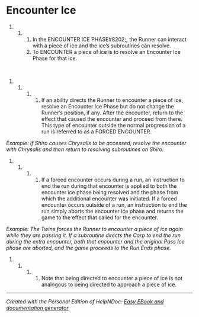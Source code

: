 # Encounter Ice

1. &nbsp;
   1. &nbsp;
      1. In the ENCOUNTER ICE PHASE#8202;**,** the Runner can interact with a piece of ice and the ice’s subroutines can resolve.
      1. To ENCOUNTER a piece of ice is to resolve an Encounter Ice Phase for that ice.

&nbsp;

1. &nbsp;
   1. &nbsp;
      1. &nbsp;
         1. If an ability directs the Runner to encounter a piece of ice, resolve an Encounter Ice Phase but do not change the Runner’s position, if any. After the encounter, return to the effect that caused the encounter and proceed from there. This type of encounter outside the normal progression of a run is referred to as a FORCED ENCOUNTER.

*Example: If Shiro causes Chrysalis to be accessed, resolve the encounter with Chrysalis and then return to resolving subroutines on Shiro.*

1. &nbsp;
   1. &nbsp;
      1. &nbsp;
         1. If a forced encounter occurs during a run, an instruction to end the run during that encounter is applied to both the encounter ice phase being resolved and the phase from which the additional encounter was initiated. If a forced encounter occurs outside of a run, an instruction to end the run simply aborts the encounter ice phase and returns the game to the effect that called for the encounter.

*Example: The Twins forces the Runner to encounter a piece of ice again while they are passing it. If a subroutine directs the Corp to end the run during the extra encounter, both that encounter and the original Pass Ice phase are aborted, and the game proceeds to the Run Ends phase.*

1. &nbsp;
   1. &nbsp;
      1. &nbsp;
         1. Note that being directed to encounter a piece of ice is not analogous to being directed to approach a piece of ice.

***
_Created with the Personal Edition of HelpNDoc: [Easy EBook and documentation generator](<https://www.helpndoc.com>)_
